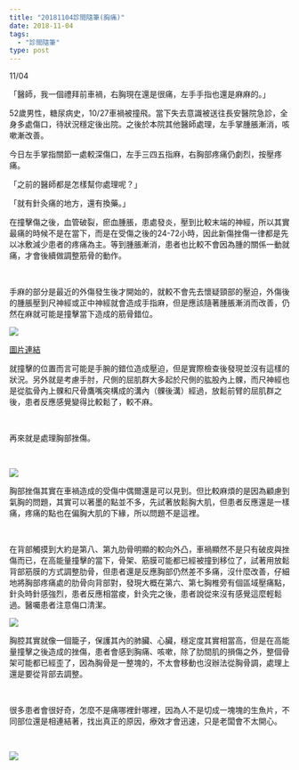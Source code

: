 ```yaml
---
title: "20181104診間隨筆(胸痛)"
date: 2018-11-04
tags: 
  - "診間隨筆"
type: post
---
```


11/04

「醫師，我一個禮拜前車禍，右胸現在還是很痛，左手手指也還是麻麻的。」

52歲男性，糖尿病史，10/27車禍被撞飛。當下失去意識被送往長安醫院急診，全身多處傷口，待狀況穩定後出院。之後於本院其他醫師處理，左手掌腫脹漸消，咳嗽漸改善。

今日左手掌指關節一處較深傷口，左手三四五指麻，右胸部疼痛仍劇烈，按壓疼痛。

「之前的醫師都是怎樣幫你處理呢？」

「就有針灸痛的地方，還有換藥。」

在撞擊傷之後，血管破裂，瘀血腫脹，患處發炎，壓到比較末端的神經，所以其實最痛的時候不是在當下，而是在受傷之後的24-72小時，因此新傷挫傷一律都是先以冰敷減少患者的疼痛為主。等到腫脹漸消，患者也比較不會因為腫的關係一動就痛，才會後續做調整筋骨的動作。

 

手麻的部分是最近的外傷發生後才開始的，就較不會先去懷疑頸部的壓迫，外傷後的腫脹壓到尺神經或正中神經就會造成手指麻，但是應該隨著腫脹漸消而改善，仍然在麻就可能是撞擊當下造成的筋骨錯位。

![](/images/uploads/Superficial-Flexor-Muscles-of-the-Anterior-Forearm-216x300.png)

[圖片連結](https://teachmeanatomy.info/upper-limb/muscles/anterior-forearm/)

就撞擊的位置而言可能是手腕的錯位造成壓迫，但是實際檢查後發現並沒有這樣的狀況。另外就是考慮手肘，尺側的屈肌群大多起於尺側的肱股內上髁，而尺神經也是從肱骨內上髁和尺骨鷹嘴突構成的溝內（髁後溝）經過，放鬆前臂的屈肌群之後，患者反應感覺變得比較鬆了，較不麻。

 

再來就是處理胸部挫傷。

 

![](/images/uploads/bodybuilder-1-285x300.jpg)

胸部挫傷其實在車禍造成的受傷中偶爾還是可以見到。但比較麻煩的是因為顧慮到氣胸的問題，其實可以著墨的點並不多，先試著放鬆胸大肌，但患者反應還是一樣痛，疼痛的點也在偏胸大肌的下緣，所以問題不是這裡。

 

在背部觸摸到大約是第八、第九肋骨明顯的較向外凸，車禍顯然不是只有破皮與挫傷而已，在高能量撞擊的當下，骨架、筋膜可能都已經被撞到移位了，試著用放鬆背部筋膜的方式調整肋骨，但患者還是反應胸部仍然差不多痛，沒什麼改善，仔細地將胸部疼痛處的肋骨向背部對，發現大概在第六、第七胸椎旁有個區域壓痛點，針灸時針感強烈，患者反應相當痠，針灸完之後，患者說從來沒有感覺這麼輕鬆過。醫囑患者注意傷口清潔。

![](/images/uploads/shingeki-no-kyojin-episode-9-300x169.jpg)

胸腔其實就像一個籠子，保護其內的肺臟、心臟，穩定度其實相當高，但是在高能量撞擊之後造成的挫傷，患者會感到胸痛、咳嗽，除了肋間肌的損傷之外，整個骨架可能都已經歪了，因為胸骨是一整塊的，不太會移動也沒辦法從胸骨調，處理上還是要從背部去調整。

 

很多患者會很好奇，怎麼不是痛哪裡針哪裡，因為人不是切成一塊塊的生魚片，不同部位還是相連結著，找出真正的原因，療效才會迅速，只是老闆會不太開心。

 

![](/images/uploads/sashimi.jpg)
